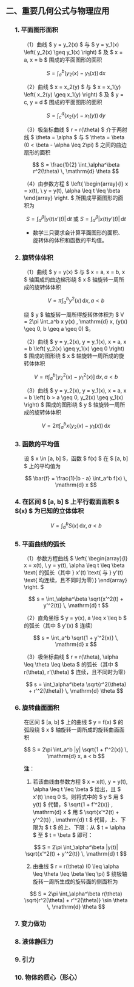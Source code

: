 <div style="float: left; width: 64%; padding: 1%;">

## 二、重要几何公式与物理应用

<ul>

### 1. 平面图形面积

<ul>

（1）曲线 $ y = y_2(x) $ 与 $ y = y_1(x) \left( y_2(x) \geq y_1(x) \right) $ 及 $ x = a, x = b $ 围成的平面图形的面积

$$
S = \int_a^b \left( y_2(x) - y_1(x) \right) \, \mathrm{d} x
$$

（2）曲线 $ x = x_2(y) $ 与 $ x = x_1(y) \left( x_2(y) \geq x_1(y) \right) $ 及 $ y = c, y = d $ 围成的平面图形的面积

$$
S = \int_c^d \left( x_2(y) - x_1(y) \right) \, \mathrm{d} y
$$

（3）极坐标曲线 $ r = r(\theta) $ 介于两射线 $ \theta = \alpha $ 与 $ \theta = \beta (0 < \beta - \alpha \leq 2\pi) $ 之间的曲边扇形的面积

$$
S = \frac{1}{2} \int_\alpha^\beta r^2(\theta) \, \mathrm{d} \theta
$$

（4）由参数方程 $ \left\{ \begin{array}{l} x = x(t), \\ y = y(t), \alpha \leq t \leq \beta \end{array} \right. $ 所围成平面图形的面积为

$$
S = \int_\alpha^\beta \left| y(t) x'(t) \right| \, \mathrm{d} t \text{ 或 } S = \int_\alpha^\beta \left| x(t) y'(t) \right| \, \mathrm{d} t
$$

- 数学三只要求会计算平面图形的面积、旋转体的体积和函数的平均值。

</ul>

### 2. 旋转体体积

<ul>

（1）曲线 $ y = y(x) $ 与 $ x = a, x = b, x $ 轴围成的曲边梯形绕 $ x $ 轴旋转一周所成的旋转体体积

$$
V = \pi \int_a^b y^2(x) \, \mathrm{d} x, a < b
$$

绕 $ y $ 轴旋转一周所得旋转体体积为 $ V = 2\pi \int_a^b x y(x) \, \mathrm{d} x, (y(x) \geq 0, b \geq a \geq 0) $。

（2）曲线 $ y = y_2(x), y = y_1(x), x = a, x = b \left( y_2(x) \geq y_1(x) \geq 0 \right) $ 围成的图形绕 $ x $ 轴旋转一周所成的旋转体体积

$$
V = \pi \int_a^b \left[ y_2^2(x) - y_1^2(x) \right] \, \mathrm{d} x, a < b
$$

（3）曲线 $ y = y_2(x), y = y_1(x), x = a, x = b \left( b > a \geq 0, y_2(x) \geq y_1(x) \right) $ 围成的图形绕 $ y $ 轴旋转一周所成的旋转体体积

$$
V = 2\pi \int_a^b x \left( y_2(x) - y_1(x) \right) \, \mathrm{d} x
$$

</ul>

### 3. 函数的平均值

<ul>

设 $ x \in [a, b] $，函数 $ f(x) $ 在 $ [a, b] $ 上的平均值为

$$
\bar{f} = \frac{1}{b - a} \int_a^b f(x) \, \mathrm{d} x
$$

</ul>

### 4. 在区间 $ [a, b] $ 上平行截面面积 $ S(x) $ 为已知的立体体积

<ul>

$$
V = \int_a^b S(x) \, \mathrm{d} x, a < b
$$

</ul>

### 5. 平面曲线的弧长

<ul>

（1）参数方程曲线 $ \left\{ \begin{array}{l} x = x(t), \\ y = y(t), \alpha \leq t \leq \beta \text{ 的弧长（其中 } x'(t) \text{ 与 } y'(t) \text{ 均连续，且不同时为零）} \end{array} \right. $

$$
s = \int_\alpha^\beta \sqrt{x'^2(t) + y'^2(t)} \, \mathrm{d} t
$$

（2）直角坐标 $ y = y(x), a \leq x \leq b $ 的弧长（其中 $ y'(x) $ 连续）

$$
s = \int_a^b \sqrt{1 + y'^2(x)} \, \mathrm{d} x
$$

（3）极坐标曲线 $ r = r(\theta), \alpha \leq \theta \leq \beta $ 的弧长（其中 $ r(\theta), r'(\theta) $ 连续，且不同时为零）

$$
s = \int_\alpha^\beta \sqrt{r^2(\theta) + r'^2(\theta)} \, \mathrm{d} \theta
$$

</ul>

### 6. 旋转曲面面积

<ul>

在区间 $ [a, b] $ 上的曲线 $ y = f(x) $ 的弧段绕 $ x $ 轴旋转一周所成的旋转曲面面积

$$
S = 2\pi \int_a^b |y| \sqrt{1 + f'^2(x)} \, \mathrm{d} x, a < b
$$

**注**：
1. 若该曲线由参数方程 $ x = x(t), y = y(t), \alpha \leq t \leq \beta $ 给出，且 $ x'(t) \neq 0 $。则将式中的 $ y $ 用 $ y(t) $ 代替，$ \sqrt{1 + f'^2(x)} \, \mathrm{d} x $ 用 $ \sqrt{x'^2(t) + y'^2(t)} \, \mathrm{d} t $ 代替，上、下限为 $ t $ 的上、下限：从 $ t = \alpha $ 至 $ t = \beta $ 即可：

$$
S = 2\pi \int_\alpha^\beta |y(t)| \sqrt{x'^2(t) + y'^2(t)} \, \mathrm{d} t
$$

2. 由曲线 $ r = r(\theta) (0 \leq \alpha \leq \theta \leq \beta \leq \pi) $ 绕极轴旋转一周所生成的旋转面的侧面积为

$$
S = 2\pi \int_\alpha^\beta r(\theta) \sqrt{r^2(\theta) + r'^2(\theta)} \sin \theta \, \mathrm{d} \theta
$$

</ul>

### 7. 变力做功

<ul>

</ul>

### 8. 液体静压力

<ul>

</ul>

### 9. 引力

<ul>

</ul>

### 10. 物体的质心（形心）

<ul>

</ul>

</ul>
</div>
<div style="float: right; width: 26%; padding: 1%;">

</div>
<div style="clear: both;"></div>

